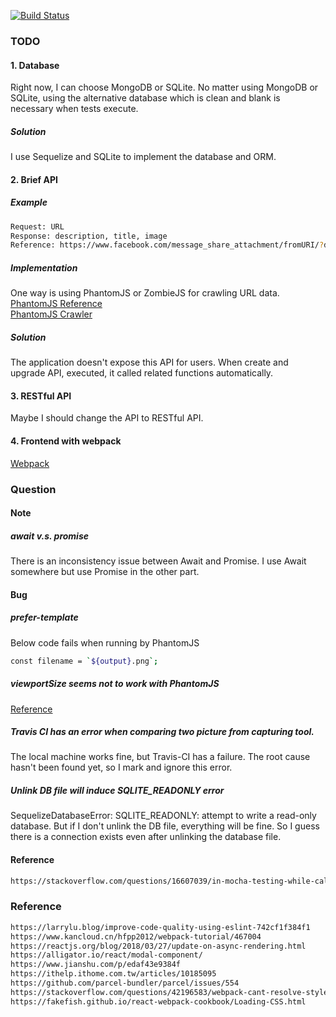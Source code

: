 [![Build Status](https://travis-ci.com/sfffaaa/bookmark.svg?branch=master)](https://travis-ci.com/sfffaaa/bookmark)


### TODO
#### 1. Database
Right now, I can choose MongoDB or SQLite. No matter using MongoDB or SQLite,
using the alternative database which is clean and blank is necessary when tests execute. </br>
##### Solution
I use Sequelize and SQLite to implement the database and ORM.
#### 2. Brief API
##### Example
``` bash
Request: URL
Response: description, title, image
Reference: https://www.facebook.com/message_share_attachment/fromURI/?dpr=2
```
##### Implementation
One way is using PhantomJS or ZombieJS for crawling URL data. </br>
[PhantomJS Reference](http://phantomjs.org/page-automation.html) </br>
[PhantomJS Crawler](https://segmentfault.com/a/1190000009409131)
##### Solution
The application doesn't expose this API for users. When create and upgrade API, executed, it called related functions automatically.

#### 3. RESTful API
Maybe I should change the API to RESTful API.

#### 4. Frontend with webpack
[Webpack](https://www.kancloud.cn/hfpp2012/webpack-tutorial/467002)

### Question
#### Note
##### await v.s. promise
There is an inconsistency issue between Await and Promise. I use Await somewhere but use Promise in the other part.
#### Bug
##### prefer-template
Below code fails when running by PhantomJS
``` bash
const filename = `${output}.png`;
```
##### viewportSize seems not to work with PhantomJS
[Reference](https://stackoverflow.com/questions/13390859/viewportsize-seems-not-to-work-with-phantomjs)

##### Travis CI has an error when comparing two picture from capturing tool.
The local machine works fine, but Travis-CI has a failure. The root cause hasn't been found yet, so I mark and ignore this error.

##### Unlink DB file will induce SQLITE_READONLY error
SequelizeDatabaseError: SQLITE_READONLY: attempt to write a read-only database. But if I don't unlink the DB file, everything will be fine. So I guess there is a connection exists even after unlinking the database file.

#### Reference
``` bash
https://stackoverflow.com/questions/16607039/in-mocha-testing-while-calling-asynchronous-function-how-to-avoid-the-timeout-er
```
### Reference
``` bash
https://larrylu.blog/improve-code-quality-using-eslint-742cf1f384f1
https://www.kancloud.cn/hfpp2012/webpack-tutorial/467004
https://reactjs.org/blog/2018/03/27/update-on-async-rendering.html
https://alligator.io/react/modal-component/
https://www.jianshu.com/p/edaf43e9384f
https://ithelp.ithome.com.tw/articles/10185095
https://github.com/parcel-bundler/parcel/issues/554
https://stackoverflow.com/questions/42196583/webpack-cant-resolve-style
https://fakefish.github.io/react-webpack-cookbook/Loading-CSS.html
```
